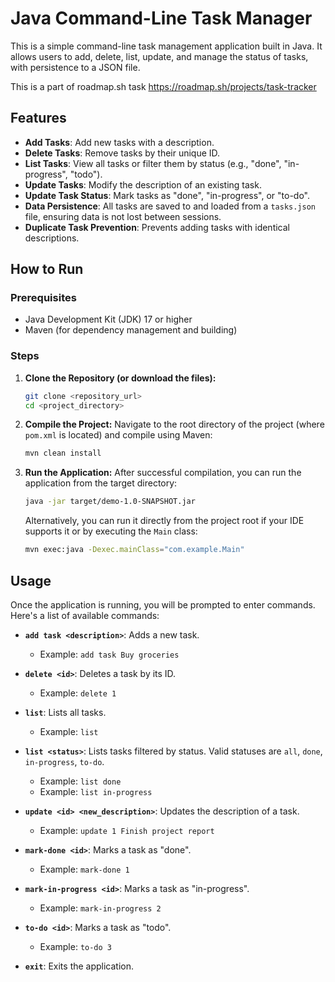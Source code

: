 # Java Command-Line Task Manager

This is a simple command-line task management application built in Java. It allows users to add, delete, list, update, and manage the status of tasks, with persistence to a JSON file.

This is a part of roadmap.sh task https://roadmap.sh/projects/task-tracker

## Features

* **Add Tasks**: Add new tasks with a description.
* **Delete Tasks**: Remove tasks by their unique ID.
* **List Tasks**: View all tasks or filter them by status (e.g., "done", "in-progress", "todo").
* **Update Tasks**: Modify the description of an existing task.
* **Update Task Status**: Mark tasks as "done", "in-progress", or "to-do".
* **Data Persistence**: All tasks are saved to and loaded from a `tasks.json` file, ensuring data is not lost between sessions.
* **Duplicate Task Prevention**: Prevents adding tasks with identical descriptions.

## How to Run

### Prerequisites

* Java Development Kit (JDK) 17 or higher
* Maven (for dependency management and building)

### Steps

1.  **Clone the Repository (or download the files):**
    ```bash
    git clone <repository_url>
    cd <project_directory>
    ```

2.  **Compile the Project:**
    Navigate to the root directory of the project (where `pom.xml` is located) and compile using Maven:
    ```bash
    mvn clean install
    ```

3.  **Run the Application:**
    After successful compilation, you can run the application from the target directory:
    ```bash
    java -jar target/demo-1.0-SNAPSHOT.jar
    ```
    Alternatively, you can run it directly from the project root if your IDE supports it or by executing the `Main` class:
    ```bash
    mvn exec:java -Dexec.mainClass="com.example.Main"
    ```

## Usage

Once the application is running, you will be prompted to enter commands. Here's a list of available commands:

* **`add task <description>`**: Adds a new task.
    * Example: `add task Buy groceries`

* **`delete <id>`**: Deletes a task by its ID.
    * Example: `delete 1`

* **`list`**: Lists all tasks.
    * Example: `list`

* **`list <status>`**: Lists tasks filtered by status. Valid statuses are `all`, `done`, `in-progress`, `to-do`.
    * Example: `list done`
    * Example: `list in-progress`

* **`update <id> <new_description>`**: Updates the description of a task.
    * Example: `update 1 Finish project report`

* **`mark-done <id>`**: Marks a task as "done".
    * Example: `mark-done 1`

* **`mark-in-progress <id>`**: Marks a task as "in-progress".
    * Example: `mark-in-progress 2`

* **`to-do <id>`**: Marks a task as "todo".
    * Example: `to-do 3`

* **`exit`**: Exits the application.
